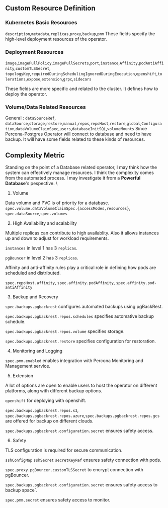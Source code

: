 ## Custom Resource Definition

### Kubernetes Basic Resources
`description`,`metadata`,`replicas`,`proxy`,`backup`,`pmm`
These fields specify the high-level deployment resources of the operator.

### Deployment Resources
`image`,`imagePullPolicy`,`imagePullSecrets`,`port`,`instance`,`Affinity`,`podAntiAffinity`,`customTLSSecret`,
`topologyKey`,`requiredDuringSchedulingIgnoredDuringExecution`,`openshift`,`tolerations`,`expose`,`extension`,`grpc`,`sidecars`


These fields are more specific and related to the cluster. It defines how to deploy the operator.

### Volume/Data Related Resources
General : `dataSourceRef`,` dataSource`,`storage`,`restore`,`manual`,`repos`,`repoHost`,`restore`,`global`,`Configuration`,`dataVolumeClaimSpec`,`users`,`databaseInitSQL`,`volumeMounts`
Since Percona-Postgres Operator will connect to database and need to have backup. It will have some fields related to these kinds of resources.

## Complexity Metric
Standing on the point of a Database related operator, I may think how the system can effectively manage resources. I think the complexity comes from the automated process. I may investigate it from a **Powerful Database**'s pespective. \

1. Volume
   
Data volumn and PVC is of priority for a database.
`spec.volume.dataVolumeClaimSpec.{accessModes,resources}`, `spec.dataSource`,`spec.volumes` 

2. High Availability and scalability
   
Multiple replicas can contribute to high availablity. Also it allows instances up and down to adjust for workload requirements. 

`instances` in level 1 has 3 `replicas`. 

`pgBouncer` in level 2 has 3 `replicas`.  

Affinity and anti-affinity rules play a critical role in defining how pods are scheduled and distributed. 

`spec.repoHost.affinity`, `spec.affinity.podAffinity`, `spec.affinity.pod-antiAffinity`

3. Backup and Recovery
   
`spec.backups.pgbackrest` configures automated backups using pgBackRest. 

`spec.backups.pgbackrest.repos.schedules` specifies automative backup schedule. 

`spec.backups.pgbackrest.repos.volume` specifies storage. 

`spec.backups.pgbackrest.restore` specifies configuration for restoration.

4. Monitoring and Logging 

`spec.pmm.enabled` enables integration with Percona Monitoring and Management service.

5. Extension
   
A lot of options are open to enable users to host the operator on different platforms, along with different backup options. 

`openshift` for deploying with openshift.   

`spec.backups.pgbackrest.repos.s3`, `spec.backups.pgbackrest.repos.azure`,`spec.backups.pgbackrest.repos.gcs` are offered for backup on different clouds.   

`spec.backups.pgbackrest.configuration.secret` ensures safety access.

6. Safety
   
TLS configuration is required for secure communication.  

`sshConfigMap` `sshSecret` `secretKeyRef` ensures safety connection with pods. 

`spec.proxy.pgBouncer.customTLSSecret` to encrypt connection with pgBouncer. 

`spec.backups.pgbackrest.configuration.secret` ensures safety access to backup space`. 

`spec.pmm.secret` ensures safety access to monitor.
